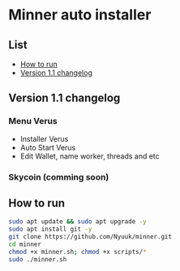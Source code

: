 # Minner auto installer
## List
- [How to run](https://github.com/Nyuuk/minner#how-to-run)
- [Version 1.1 changelog](https://github.com/Nyuuk/minner#version-11-changlog)
## Version 1.1 changelog
### Menu Verus
<ul>
  <li>Installer Verus</li>
  <li>Auto Start Verus</li>
  <li>Edit Wallet, name worker, threads and etc</li>
</ul>

### Skycoin (comming soon)

## How to run
````bash
sudo apt update && sudo apt upgrade -y
sudo apt install git -y
git clone https://github.com/Nyuuk/minner.git
cd minner
chmod +x minner.sh; chmod +x scripts/*
sudo ./minner.sh
````
